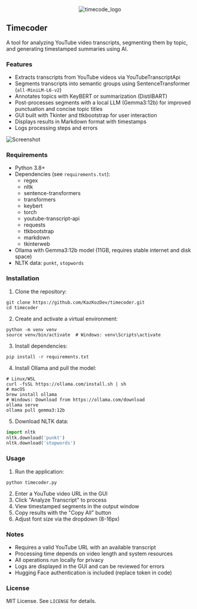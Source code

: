 
<div align="center">
  <img src="https://github.com/user-attachments/assets/056fde13-5c55-41c8-8903-c4628b4ee1a4" alt="timecode_logo">
</div>

## Timecoder

A tool for analyzing YouTube video transcripts, segmenting them by topic, and generating timestamped summaries using AI.

### Features

* Extracts transcripts from YouTube videos via YouTubeTranscriptApi
* Segments transcripts into semantic groups using SentenceTransformer (`all-MiniLM-L6-v2`)
* Annotates topics with KeyBERT or summarization (DistilBART)
* Post-processes segments with a local LLM (Gemma3:12b) for improved punctuation and concise topic titles
* GUI built with Tkinter and ttkbootstrap for user interaction
* Displays results in Markdown format with timestamps
* Logs processing steps and errors
  
![Screenshot](https://github.com/user-attachments/assets/e41ee732-2dd7-4cee-8153-7b43bcb52c2b)

### Requirements

* Python 3.8+
* Dependencies (see `requirements.txt`):
   * regex
   * nltk
   * sentence-transformers
   * transformers
   * keybert
   * torch
   * youtube-transcript-api
   * requests
   * ttkbootstrap
   * markdown
   * tkinterweb
* Ollama with Gemma3:12b model (11GB, requires stable internet and disk space)
* NLTK data: `punkt`, `stopwords`

### Installation

1. Clone the repository:

```
git clone https://github.com/KazKozDev/timecoder.git
cd timecoder
```

2. Create and activate a virtual environment:

```
python -m venv venv
source venv/bin/activate  # Windows: venv\Scripts\activate
```

3. Install dependencies:

```
pip install -r requirements.txt
```

4. Install Ollama and pull the model:

```
# Linux/WSL
curl -fsSL https://ollama.com/install.sh | sh
# macOS
brew install ollama
# Windows: Download from https://ollama.com/download
ollama serve
ollama pull gemma3:12b
```

5. Download NLTK data:

```python
import nltk
nltk.download('punkt')
nltk.download('stopwords')
```

### Usage

1. Run the application:

```
python timecoder.py
```

2. Enter a YouTube video URL in the GUI
3. Click "Analyze Transcript" to process
4. View timestamped segments in the output window
5. Copy results with the "Copy All" button
6. Adjust font size via the dropdown (8-16px)

### Notes

* Requires a valid YouTube URL with an available transcript
* Processing time depends on video length and system resources
* All operations run locally for privacy
* Logs are displayed in the GUI and can be reviewed for errors
* Hugging Face authentication is included (replace token in code)

### License

MIT License. See `LICENSE` for details.

